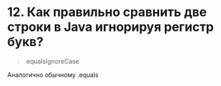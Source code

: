 # 12. Как правильно сравнить две строки в Java игнорируя регистр букв?

> .equalsIgnoreCase

Аналогично обычному .equals 
